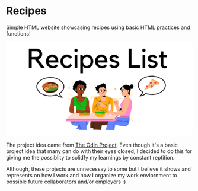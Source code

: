 # Recipes
Simple HTML website showcasing recipes using basic HTML practices and functions! 

![Recipe list img](img/Recipes%20List.png)

The project idea came from <a href="https://www.theodinproject.com/">The Odin Project</a>. Even though it's a basic project idea that many can do with their eyes closed, I decided to do this for giving me the possiblity to solidfy my learnings by constant reptition. 

Although, these projects are unnecessay to some but I believe it shows and represents on how I work and how I organize my work enviornment to possible future collaborators and/or employers ;) 